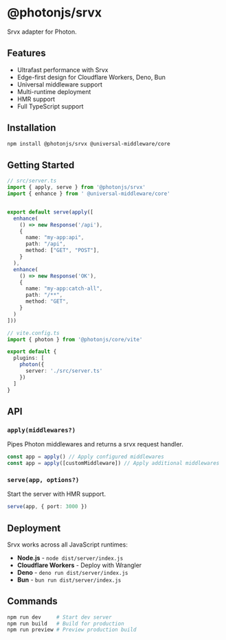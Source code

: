 # @photonjs/srvx

Srvx adapter for Photon.

## Features

- Ultrafast performance with Srvx
- Edge-first design for Cloudflare Workers, Deno, Bun
- Universal middleware support
- Multi-runtime deployment
- HMR support
- Full TypeScript support

## Installation

```bash
npm install @photonjs/srvx @universal-middleware/core
```

## Getting Started

```ts
// src/server.ts
import { apply, serve } from '@photonjs/srvx'
import { enhance } from ' @universal-middleware/core'


export default serve(apply([
  enhance(
    () => new Response('/api'),
    {
      name: "my-app:api",
      path: "/api",
      method: ["GET", "POST"],
    }
  ),
  enhance(
    () => new Response('OK'),
    {
      name: "my-app:catch-all",
      path: "/**",
      method: "GET",
    }
  )
]))
```

```ts
// vite.config.ts
import { photon } from '@photonjs/core/vite'

export default {
  plugins: [
    photon({
      server: './src/server.ts'
    })
  ]
}
```

## API

### `apply(middlewares?)`

Pipes Photon middlewares and returns a srvx request handler.

```ts
const app = apply() // Apply configured middlewares
const app = apply([customMiddleware]) // Apply additional middlewares
```

### `serve(app, options?)`

Start the server with HMR support.

```ts
serve(app, { port: 3000 })
```

## Deployment

Srvx works across all JavaScript runtimes:

- **Node.js** - `node dist/server/index.js`
- **Cloudflare Workers** - Deploy with Wrangler
- **Deno** - `deno run dist/server/index.js`
- **Bun** - `bun run dist/server/index.js`

## Commands

```bash
npm run dev     # Start dev server
npm run build   # Build for production
npm run preview # Preview production build
```

